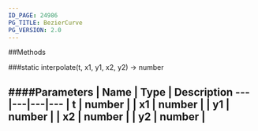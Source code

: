 ```yaml
---
ID_PAGE: 24986
PG_TITLE: BezierCurve
PG_VERSION: 2.0
---
```








##Methods

###static interpolate(t, x1, y1, x2, y2) &rarr; number

####Parameters
 | Name | Type | Description
---|---|---|---
 | t | number | 
 | x1 | number | 
 | y1 | number | 
 | x2 | number | 
 | y2 | number | 
---
